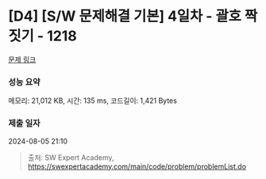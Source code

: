 # [D4] [S/W 문제해결 기본] 4일차 - 괄호 짝짓기 - 1218 

[문제 링크](https://swexpertacademy.com/main/code/problem/problemDetail.do?contestProbId=AV14eWb6AAkCFAYD) 

### 성능 요약

메모리: 21,012 KB, 시간: 135 ms, 코드길이: 1,421 Bytes

### 제출 일자

2024-08-05 21:10



> 출처: SW Expert Academy, https://swexpertacademy.com/main/code/problem/problemList.do